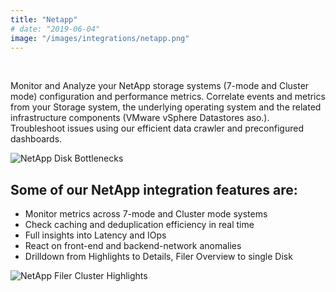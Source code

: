 ```yaml
---
title: "Netapp"
# date: "2019-06-04"
image: "/images/integrations/netapp.png"
---
```


 

<!-- ![Netapp](/images/integrations/netapp.png) -->



Monitor and Analyze your NetApp storage systems (7-mode and Cluster mode) configuration and performance metrics. Correlate events and metrics from your Storage system, the underlying operating system and the related infrastructure components (VMware vSphere Datastores aso.). Troubleshoot issues using our efficient data crawler and preconfigured dashboards.


![NetApp Disk Bottlenecks](/images/integrations/posts/netapp_dashboard.png)


## Some of our NetApp integration features are:

* Monitor metrics across 7-mode and Cluster mode systems
* Check caching and deduplication efficiency in real time
* Full insights into Latency and IOps
* React on front-end and backend-network anomalies
* Drilldown from Highlights to Details, Filer Overview to single Disk


![NetApp Filer Cluster Highlights](/images/integrations/posts/netapp_cl_highlights.png)